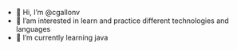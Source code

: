 - 👋 Hi, I’m @cgallonv
- 👀 I’am interested in learn and practice different technologies and languages
- 🌱 I’m currently learning java

<!---
cgallonv/cgallonv is a ✨ special ✨ repository because its `README.md` (this file) appears on your GitHub profile.
You can click the Preview link to take a look at your changes.
--->
